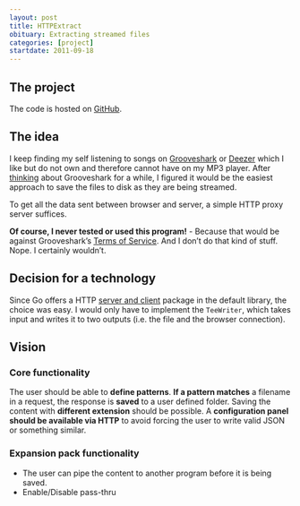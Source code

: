 ```yaml
---
layout: post
title: HTTPExtract
obituary: Extracting streamed files
categories: [project]
startdate: 2011-09-18
---
```

## The project
The code is hosted on [GitHub].

## The idea
I keep finding my self listening to songs on [Grooveshark] or [Deezer] which I like but do not own and therefore cannot have on my MP3 player. After [thinking][Wireshark] about Grooveshark for a while, I figured it would be the easiest approach to save the files to disk as they are being streamed.

To get all the data sent between browser and server, a simple HTTP proxy server suffices.

**Of course, I never tested or used this program!** - Because that would be against Grooveshark’s [Terms of Service][GroovesharkTerms]. And I don’t do that kind of stuff. Nope. I certainly wouldn’t.

## Decision for a technology
Since Go offers a HTTP [server and client][GoHTTPpkg] package in the default library, the choice was easy. I would only have to implement the `TeeWriter`, which takes input and writes it to two outputs (i.e. the file and the browser connection).

## Vision
### Core functionality
The user should be able to **define patterns**. **If a pattern matches** a filename in a request, the response is **saved** to a user defined folder. Saving the content with **different extension** should be possible.
A **configuration panel should be available via HTTP** to avoid forcing the user to write valid JSON or something similar.

### Expansion pack functionality
* The user can pipe the content to another program before it is being saved.
* Enable/Disable pass-thru

[GitHub]: http://github.com/surma/httpextract "HTTPExtract on GitHub"
[Grooveshark]: http://www.grooveshark.com "A music streaming service"
[Deezer]: http://www.deezer.com "Another music streaming service"
[Wireshark]: http://www.wireshark.org "Capturing packets going through a NIC"
[GroovesharkTerms]: http://www.grooveshark.com/terms "Grooveshark’s Terms of Service"
[GoHTTPpkg]: http://golang.org/pkg/http/ "Go’s HTTP package"
